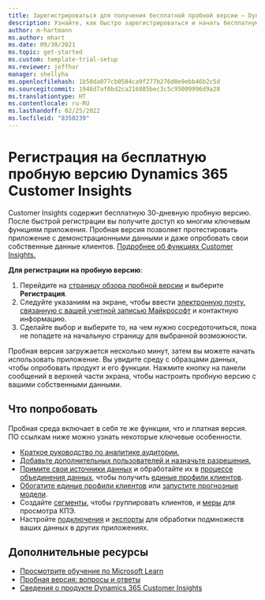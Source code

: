 ```yaml
---
title: Зарегистрироваться для получения бесплатной пробной версии — Dynamics 365 Customer Insights
description: Узнайте, как быстро зарегистрироваться и начать бесплатную пробную версию Customer Insights. Изучите приложение и найдите дополнительные учебные ресурсы.
author: m-hartmann
ms.author: mhart
ms.date: 09/30/2021
ms.topic: get-started
ms.custom: template-trial-setup
ms.reviewer: jeffhar
manager: shellyha
ms.openlocfilehash: 1b50da077cb0584ca9f277b276d0e9ebb46b2c5d
ms.sourcegitcommit: 1946d7af0bd2ca216885bec3c5c95009996d9a28
ms.translationtype: HT
ms.contentlocale: ru-RU
ms.lasthandoff: 02/25/2022
ms.locfileid: "8350239"
---
```

# <a name="sign-up-for-a-free-dynamics-365-customer-insights-trial"></a>Регистрация на бесплатную пробную версию Dynamics 365 Customer Insights

Customer Insights содержит бесплатную 30-дневную пробную версию. После быстрой регистрации вы получите доступ ко многим ключевым функциям приложения. Пробная версия позволяет протестировать приложение с демонстрационными данными и даже опробовать свои собственные данные клиентов. [Подробнее об функциях Customer Insights.](overview.md)

**Для регистрации на пробную версию**:

1. Перейдите на [страницу обзора пробной версии](https://dynamics.microsoft.com/get-started/?appname=customerinsights) и выберите **Регистрация**.
1. Следуйте указаниям на экране, чтобы ввести [электронную почту, связанную с вашей учетной записью Майкрософт](https://support.microsoft.com/windows/what-is-a-microsoft-account-4a7c48e9-ff5a-e9c6-5a5c-1a57d66c3bfa) и контактную информацию.
1. Сделайте выбор и выберите то, на чем нужно сосредоточиться, пока не попадете на начальную страницу для выбранной возможности.

Пробная версия загружается несколько минут, затем вы можете начать использовать приложение. Вы увидите среду с образцами данных, чтобы опробовать продукт и его функции. Нажмите кнопку на панели сообщений в верхней части экрана, чтобы настроить пробную версию с вашими собственными данными.

## <a name="what-to-try"></a>Что попробовать

Пробная среда включает в себя те же функции, что и платная версия. ПО ссылкам ниже можно узнать некоторые ключевые особенности.

- [Краткое руководство по аналитике аудитории.](audience-insights/get-started.md)
- [Добавьте дополнительных пользователей и назначьте разрешения.](audience-insights/permissions.md)
- [Примите свои источники данных](audience-insights/data-sources.md) и обработайте их в [процессе объединения данных](audience-insights/data-unification.md), чтобы получить [единые профили клиентов](audience-insights/customer-profiles.md).
- [Обогатите единые профили клиентов](audience-insights/enrichment-hub.md) или [запустите прогнозные модели](audience-insights/predictions-overview.md).
- Создайте [сегменты](audience-insights/segments.md), чтобы группировать клиентов, и [меры](audience-insights/measures.md) для просмотра КПЭ.
- Настройте [подключения](audience-insights/connections.md) и [экспорты](audience-insights/export-destinations.md) для обработки подмножеств ваших данных в других приложениях.

## <a name="additional-resources"></a>Дополнительные ресурсы

- [Просмотрите обучение по Microsoft Learn](/learn/browse/?filter-products=dynamics-dynamics-cust-insights)
- [Пробная версия: вопросы и ответы](trial-faq.md)
- [Сведения о продукте Dynamics 365 Customer Insights](https://dynamics.microsoft.com/ai/customer-insights/)

